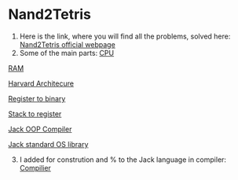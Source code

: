 # Nand2Tetris
1) Here is the link, where you will find all the problems, solved here: [Nand2Tetris official webpage](https://www.nand2tetris.org/)
2) Some of the main parts:
[CPU](https://github.com/IgorAmashukeli/Nand-2-Tetris/blob/main/Source/nand2tetris/projects/05/CPU.hdl)

[RAM](https://github.com/IgorAmashukeli/Nand-2-Tetris/blob/main/Source/nand2tetris/projects/03/a/RAM64.hdl)

[Harvard Architecure](https://github.com/IgorAmashukeli/Nand-2-Tetris/blob/main/Source/nand2tetris/projects/05/Computer.hdl)

[Register to binary](https://github.com/IgorAmashukeli/Nand-2-Tetris/blob/main/Source/nand2tetris/projects/06/Assembler/Assembler.cpp)

[Stack to register](https://github.com/IgorAmashukeli/Nand-2-Tetris/blob/main/Source/nand2tetris/projects/08/VMTranslator_2/CodeWriter.cpp)

[Jack OOP Compiler](https://github.com/IgorAmashukeli/Nand-2-Tetris/blob/main/Project/11_Compiler_CodeGeneration/Compiler/CompilationEngine.cpp)

[Jack standard OS library](https://github.com/IgorAmashukeli/Nand-2-Tetris/tree/main/Source/nand2tetris/projects/12)

3) I added for constrution and % to the Jack language in compiler: [Compilier](https://github.com/IgorAmashukeli/Nand-2-Tetris/blob/main/Project/11_Compiler_CodeGeneration/Compiler/CompilationEngine.cpp)